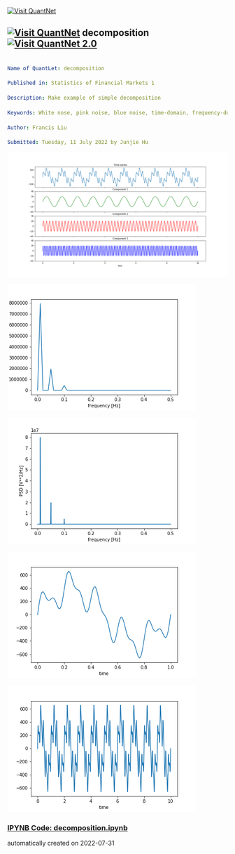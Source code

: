 [<img src="https://github.com/QuantLet/Styleguide-and-FAQ/blob/master/pictures/banner.png" width="888" alt="Visit QuantNet">](http://quantlet.de/)

## [<img src="https://github.com/QuantLet/Styleguide-and-FAQ/blob/master/pictures/qloqo.png" alt="Visit QuantNet">](http://quantlet.de/) **decomposition** [<img src="https://github.com/QuantLet/Styleguide-and-FAQ/blob/master/pictures/QN2.png" width="60" alt="Visit QuantNet 2.0">](http://quantlet.de/)

```yaml

Name of QuantLet: decomposition

Published in: Statistics of Financial Markets 1

Description: Make example of simple decomposition

Keywords: White nose, pink noise, blue noise, time-domain, frequency-domain, Fourier transform

Author: Francis Liu

Submitted: Tuesday, 11 July 2022 by Junjie Hu
```

![Picture1](example.png)

![Picture2](periodogram1.png)

![Picture3](periodogram2.png)

![Picture4](simulation1.png)

![Picture5](simulation2.png)

### [IPYNB Code: decomposition.ipynb](decomposition.ipynb)


automatically created on 2022-07-31